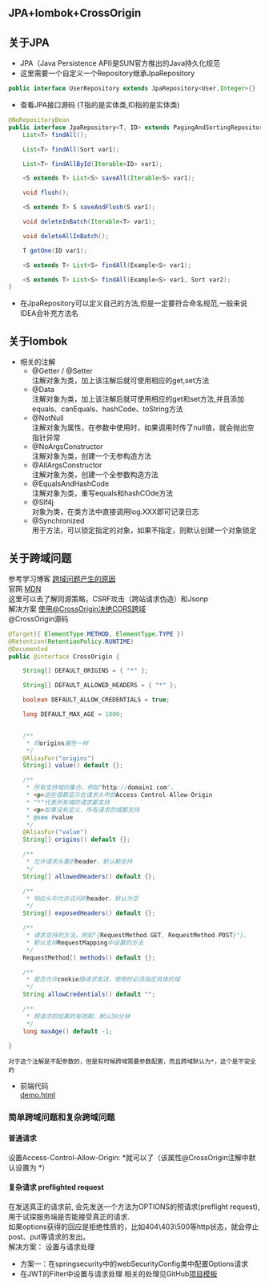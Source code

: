 JPA+lombok+CrossOrigin
---
## 关于JPA
* JPA（Java Persistence API)是SUN官方推出的Java持久化规范
* 这里需要一个自定义一个Repository继承JpaRepository
```java
public interface UserRepository extends JpaRepository<User,Integer>{}
```
* 查看JPA接口源码   (T指的是实体类,ID指的是实体类)
```java
@NoRepositoryBean
public interface JpaRepository<T, ID> extends PagingAndSortingRepository<T, ID>, QueryByExampleExecutor<T> {
    List<T> findAll();

    List<T> findAll(Sort var1);

    List<T> findAllById(Iterable<ID> var1);

    <S extends T> List<S> saveAll(Iterable<S> var1);

    void flush();

    <S extends T> S saveAndFlush(S var1);

    void deleteInBatch(Iterable<T> var1);

    void deleteAllInBatch();

    T getOne(ID var1);

    <S extends T> List<S> findAll(Example<S> var1);

    <S extends T> List<S> findAll(Example<S> var1, Sort var2);
}
```
* 在JpaRepository可以定义自己的方法,但是一定要符合命名规范,一般来说IDEA会补充方法名

## 关于lombok
* 相关的注解
    * @Getter / @Setter<br>
    注解对象为类，加上该注解后就可使用相应的get,set方法
    * @Data<br>
    注解对象为类，加上该注解后就可使用相应的get和set方法,并且添加equals、canEquals、hashCode、toString方法
    * @NotNull<br>
    注解对象为属性，在参数中使用时，如果调用时传了null值，就会抛出空指针异常
    * @NoArgsConstructor<br>
    注解对象为类，创建一个无参构造方法
    * @AllArgsConstructor<br>
    注解对象为类，创建一个全参数构造方法
    * @EqualsAndHashCode<br>
    注解对象为类，重写equals和hashCOde方法
    * @Slf4j<br>
    对象为类，在类方法中直接调用log.XXX即可记录日志
    * @Synchronized <br>
    用于方法，可以锁定指定的对象，如果不指定，则默认创建一个对象锁定
 ## 关于跨域问题
 参考学习博客 [跨域问题产生的原因](https://segmentfault.com/a/1190000015597029)
 <br>官网 [MDN](https://developer.mozilla.org/en-US/docs/Web/HTTP/CORS#The_HTTP_request_headers)
 <br>这里可以去了解同源策略，CSRF攻击（跨站请求伪造）和Jsonp
  <br>解决方案 [使用@CrossOrigin决绝CORS跨域](https://blog.csdn.net/w_linux/article/details/81142413)
  <br>@CrossOrigin源码
```java
@Target({ ElementType.METHOD, ElementType.TYPE })
@Retention(RetentionPolicy.RUNTIME)
@Documented
public @interface CrossOrigin {

    String[] DEFAULT_ORIGINS = { "*" };

    String[] DEFAULT_ALLOWED_HEADERS = { "*" };

    boolean DEFAULT_ALLOW_CREDENTIALS = true;

    long DEFAULT_MAX_AGE = 1800;


    /**
     * 同origins属性一样
     */
    @AliasFor("origins")
    String[] value() default {};

    /**
     * 所有支持域的集合，例如"http://domain1.com"。
     * <p>这些值都显示在请求头中的Access-Control-Allow-Origin
     * "*"代表所有域的请求都支持
     * <p>如果没有定义，所有请求的域都支持
     * @see #value
     */
    @AliasFor("value")
    String[] origins() default {};

    /**
     * 允许请求头重的header，默认都支持
     */
    String[] allowedHeaders() default {};

    /**
     * 响应头中允许访问的header，默认为空
     */
    String[] exposedHeaders() default {};

    /**
     * 请求支持的方法，例如"{RequestMethod.GET, RequestMethod.POST}"}。
     * 默认支持RequestMapping中设置的方法
     */
    RequestMethod[] methods() default {};

    /**
     * 是否允许cookie随请求发送，使用时必须指定具体的域
     */
    String allowCredentials() default "";

    /**
     * 预请求的结果的有效期，默认30分钟
     */
    long maxAge() default -1;

}
```
```
对于这个注解是不配参数的，但是有时候跨域需要参数配置，而且跨域默认为*，这个是不安全的
```
* 前端代码<br>
[demo.html](https://github.com/Panghu98/JPA-lombok-CrossOrigin/src/main/resources/templates/demo.html)

### 简单跨域问题和复杂跨域问题
#### 普通请求
设置Access-Control-Allow-Origin: *就可以了（该属性@CrossOrigin注解中默认设置为 *）
#### 复杂请求 preflighted request
在发送真正的请求前, 会先发送一个方法为OPTIONS的预请求(preflight request), 用于试探服务端是否能接受真正的请求.
<br> 如果options获得的回应是拒绝性质的，比如404\403\500等http状态，就会停止post、put等请求的发出。
<br>解决方案： 设置与请求处理
* 方案一：在springsecurity中的webSecurityConfig类中配置Options请求
* 在JWT的Filter中设置与请求处理
相关的处理见GitHub[项目模板](https://github.com/Panghu98/springboot-sample/tree/master/src/main/java/com/example/demo/)
